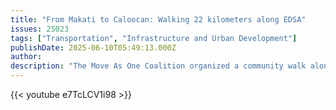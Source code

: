 ```yaml
---
title: "From Makati to Caloocan: Walking 22 kilometers along EDSA"
issues: 25023
tags: ["Transportation", "Infrastructure and Urban Development"]
publishDate: 2025-06-10T05:49:13.000Z
author: 
description: "The Move As One Coalition organized a community walk along EDSA on May 26 to show what pedestrians deal with on a daily basis along Metro Manila’s busiest highway. There were around 40 participants who joined, including Transportation Secretary Vince Dizon."
---
```


{{< youtube e7TcLCV1i98 >}}